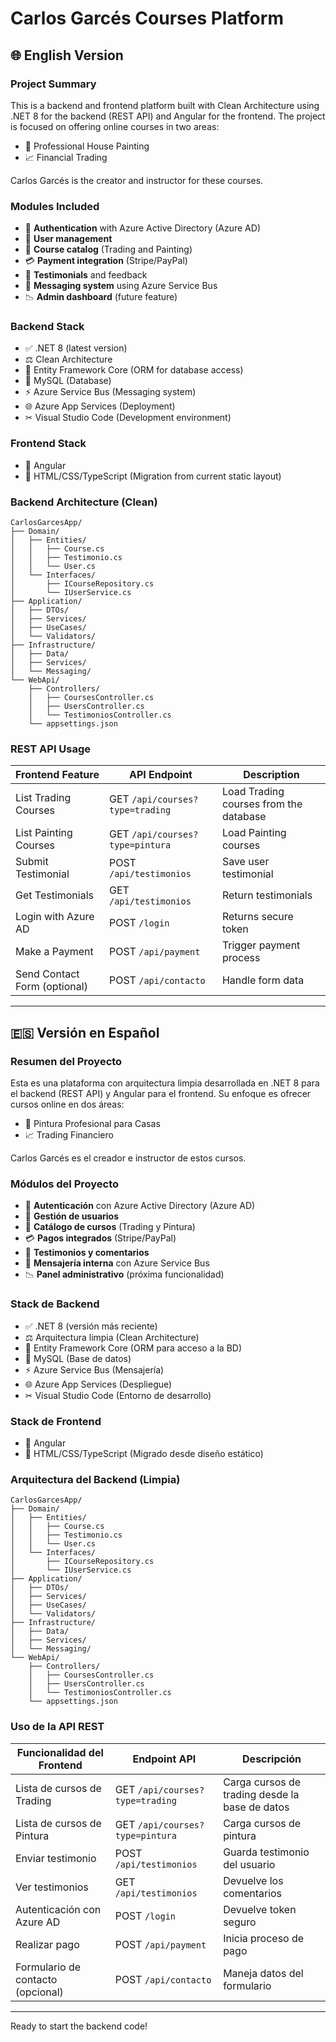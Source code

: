 # Carlos Garcés Courses Platform

## 🌐 English Version

### Project Summary

This is a backend and frontend platform built with Clean Architecture using .NET 8 for the backend (REST API) and Angular for the frontend. The project is focused on offering online courses in two areas:

* 🌈 Professional House Painting
* 📈 Financial Trading

Carlos Garcés is the creator and instructor for these courses.

### Modules Included

* 🔑 **Authentication** with Azure Active Directory (Azure AD)
* 👤 **User management**
* 📅 **Course catalog** (Trading and Painting)
* 💳 **Payment integration** (Stripe/PayPal)
* 💬 **Testimonials** and feedback
* 📢 **Messaging system** using Azure Service Bus
* 📉 **Admin dashboard** (future feature)

### Backend Stack

* ✅ .NET 8 (latest version)
* ⚖️ Clean Architecture
* 📄 Entity Framework Core (ORM for database access)
* 📆 MySQL (Database)
* ⚡ Azure Service Bus (Messaging system)
* 🌐 Azure App Services (Deployment)
* ✂ Visual Studio Code (Development environment)

### Frontend Stack

* 🔮 Angular
* 📃 HTML/CSS/TypeScript (Migration from current static layout)

### Backend Architecture (Clean)

```
CarlosGarcesApp/
├── Domain/
│   ├── Entities/
│   │   ├── Course.cs
│   │   ├── Testimonio.cs
│   │   └── User.cs
│   └── Interfaces/
│       ├── ICourseRepository.cs
│       └── IUserService.cs
├── Application/
│   ├── DTOs/
│   ├── Services/
│   ├── UseCases/
│   └── Validators/
├── Infrastructure/
│   ├── Data/
│   ├── Services/
│   └── Messaging/
└── WebApi/
    ├── Controllers/
    │   ├── CoursesController.cs
    │   ├── UsersController.cs
    │   └── TestimoniosController.cs
    └── appsettings.json
```

### REST API Usage

| Frontend Feature             | API Endpoint                    | Description                            |
| ---------------------------- | ------------------------------- | -------------------------------------- |
| List Trading Courses         | GET `/api/courses?type=trading` | Load Trading courses from the database |
| List Painting Courses        | GET `/api/courses?type=pintura` | Load Painting courses                  |
| Submit Testimonial           | POST `/api/testimonios`         | Save user testimonial                  |
| Get Testimonials             | GET `/api/testimonios`          | Return testimonials                    |
| Login with Azure AD          | POST `/login`                   | Returns secure token                   |
| Make a Payment               | POST `/api/payment`             | Trigger payment process                |
| Send Contact Form (optional) | POST `/api/contacto`            | Handle form data                       |

---

## 🇪🇸 Versión en Español

### Resumen del Proyecto

Esta es una plataforma con arquitectura limpia desarrollada en .NET 8 para el backend (REST API) y Angular para el frontend. Su enfoque es ofrecer cursos online en dos áreas:

* 🌈 Pintura Profesional para Casas
* 📈 Trading Financiero

Carlos Garcés es el creador e instructor de estos cursos.

### Módulos del Proyecto

* 🔑 **Autenticación** con Azure Active Directory (Azure AD)
* 👤 **Gestión de usuarios**
* 📅 **Catálogo de cursos** (Trading y Pintura)
* 💳 **Pagos integrados** (Stripe/PayPal)
* 💬 **Testimonios y comentarios**
* 📢 **Mensajería interna** con Azure Service Bus
* 📉 **Panel administrativo** (próxima funcionalidad)

### Stack de Backend

* ✅ .NET 8 (versión más reciente)
* ⚖️ Arquitectura limpia (Clean Architecture)
* 📄 Entity Framework Core (ORM para acceso a la BD)
* 📆 MySQL (Base de datos)
* ⚡ Azure Service Bus (Mensajería)
* 🌐 Azure App Services (Despliegue)
* ✂ Visual Studio Code (Entorno de desarrollo)

### Stack de Frontend

* 🔮 Angular
* 📃 HTML/CSS/TypeScript (Migrado desde diseño estático)

### Arquitectura del Backend (Limpia)

```
CarlosGarcesApp/
├── Domain/
│   ├── Entities/
│   │   ├── Course.cs
│   │   ├── Testimonio.cs
│   │   └── User.cs
│   └── Interfaces/
│       ├── ICourseRepository.cs
│       └── IUserService.cs
├── Application/
│   ├── DTOs/
│   ├── Services/
│   ├── UseCases/
│   └── Validators/
├── Infrastructure/
│   ├── Data/
│   ├── Services/
│   └── Messaging/
└── WebApi/
    ├── Controllers/
    │   ├── CoursesController.cs
    │   ├── UsersController.cs
    │   └── TestimoniosController.cs
    └── appsettings.json
```

### Uso de la API REST

| Funcionalidad del Frontend        | Endpoint API                    | Descripción                                    |
| --------------------------------- | ------------------------------- | ---------------------------------------------- |
| Lista de cursos de Trading        | GET `/api/courses?type=trading` | Carga cursos de trading desde la base de datos |
| Lista de cursos de Pintura        | GET `/api/courses?type=pintura` | Carga cursos de pintura                        |
| Enviar testimonio                 | POST `/api/testimonios`         | Guarda testimonio del usuario                  |
| Ver testimonios                   | GET `/api/testimonios`          | Devuelve los comentarios                       |
| Autenticación con Azure AD        | POST `/login`                   | Devuelve token seguro                          |
| Realizar pago                     | POST `/api/payment`             | Inicia proceso de pago                         |
| Formulario de contacto (opcional) | POST `/api/contacto`            | Maneja datos del formulario                    |

---

Ready to start the backend code!

